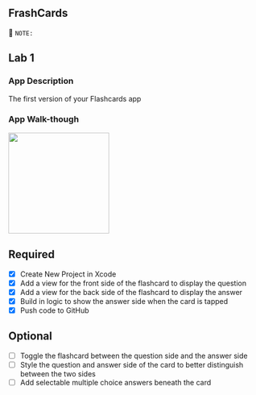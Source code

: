 ## FrashCards

📝 `NOTE:` 

## Lab 1

### App Description

The first version of your Flashcards app

### App Walk-though


<img src="http://g.recordit.co/TL7btrICT9.gif" width=200><br>

## Required
- [x] Create New Project in Xcode
- [x] Add a view for the front side of the flashcard to display the question
- [x] Add a view for the back side of the flashcard to display the answer
- [x] Build in logic to show the answer side when the card is tapped
- [x] Push code to GitHub
## Optional
- [ ] Toggle the flashcard between the question side and the answer side
- [ ] Style the question and answer side of the card to better distinguish between the two sides
- [ ] Add selectable multiple choice answers beneath the card